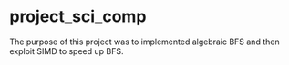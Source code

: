 # project_sci_comp

The purpose of this project was to implemented algebraic BFS and then exploit SIMD to speed up BFS.
